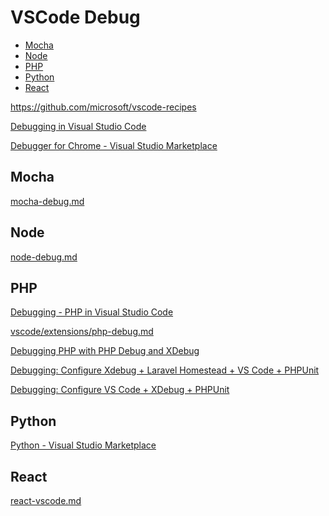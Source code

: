 <!-- #vscode-debug -->
<!-- omit in toc -->
# VSCode Debug

- [Mocha](#mocha)
- [Node](#node)
- [PHP](#php)
- [Python](#python)
- [React](#react)

<https://github.com/microsoft/vscode-recipes>

[Debugging in Visual Studio Code](https://code.visualstudio.com/docs/editor/debugging)

[Debugger for Chrome - Visual Studio Marketplace](https://marketplace.visualstudio.com/items?itemName=msjsdiag.debugger-for-chrome)

## Mocha

[mocha-debug.md](/javascript/node/tools/mocha/mocha-debug.md)

## Node

[node-debug.md](/javascript/node/node-debug.md)

## PHP

[Debugging - PHP in Visual Studio Code](https://code.visualstudio.com/docs/languages/php#_debugging)

[vscode/extensions/php-debug.md](/ide/vscode/extensions/php-debug.md)

[Debugging PHP with PHP Debug and XDebug](https://github.com/Microsoft/vscode-recipes/tree/master/PHP)

[Debugging: Configure Xdebug + Laravel Homestead + VS Code + PHPUnit](https://tighten.co/blog/debugging-configure-xdebug-and-laravel-homestead-and-vs-code-and-phpunit/)

[Debugging: Configure VS Code + XDebug + PHPUnit](https://tighten.co/blog/configure-vscode-to-debug-phpunit-tests-with-xdebug/)

## Python

[Python - Visual Studio Marketplace](https://marketplace.visualstudio.com/items?itemName=ms-python.python)

## React

[react-vscode.md](/javascript/react/react-vscode.md)
